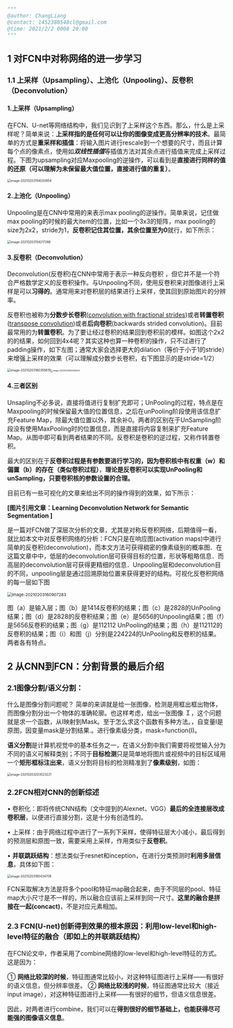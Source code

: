 ```python
"""
@author: ChangLiang
@contact: 1452380548cl@gmail.com
@time: 2021/2/2 0008 20:00
"""
```

## 1 对FCN中对称网络的进一步学习

### 1.1 上采样（Upsampling）、上池化（Unpooling）、反卷积（Deconvolution）

#### 1.上采样（Upsampling）

在FCN、U-net等网络结构中，我们见识到了上采样这个东西。那么，什么是上采样呢？简单来说：**上采样指的是任何可以让你的图像变成更高分辨率的技术**。最简单的方式是**重采样和插值**：将输入图片进行rescale到一个想要的尺寸，而且计算每个点的像素点，使用如***双线性插值***等插值方法对其余点进行插值来完成上采样过程。下图为upsampling对应Maxpooling的逆操作，可以看到是**直接进行同样的值的还原（可以理解为未保留最大值位置，直接进行值的重复）**。

<img src="C:\Users\14523\AppData\Roaming\Typora\typora-user-images\image-20210203154033854.png" alt="image-20210203154033854" style="zoom: 50%;" />

#### 2.上池化（Unpooling）

Unpooling是在CNN中常用的来表示max pooling的逆操作。简单来说，记住做max pooling的时候的最大item的位置，比如一个3x3的矩阵，max pooling的size为2x2，stride为1，**反卷积记住其位置，其余位置至为0**就行，如下所示：

<img src="C:\Users\14523\AppData\Roaming\Typora\typora-user-images\image-20210203154217388.png" alt="image-20210203154217388" style="zoom: 50%;" />

#### 3.反卷积（Deconvolution）

Deconvolution(反卷积)在CNN中常用于表示一种反向卷积 ，但它并不是一个符合严格数学定义的反卷积操作。与Unpooling不同，使用反卷积来对图像进行上采样是可以**习得的**。通常用来对卷积层的结果进行上采样，使其回到原始图片的分辨率。

反卷积也被称为**分数步长卷积**([convolution with fractional strides](https://arxiv.org/pdf/1605.06211v1.pdf))或者**转置卷积**([transpose convolution](https://www.tensorflow.org/versions/r0.11/api_docs/python/nn.html#conv2d_transpose))或者**后向卷积**(backwards strided convolution)。目前最常用的为**转置卷积**。为了要让经过卷积的结果回到卷积前的模样。如图这个2x2的的结果，如何回到4x4呢？其实这种也算一种卷积的操作，只不过进行了padding操作，如下左图；通常大家会选择更大的dilation（等价于小于1的stride）来增强上采样的效果（可以理解成分数步长卷积，右下图显示的是stride=1/2）

<img src="C:\Users\14523\AppData\Roaming\Typora\typora-user-images\image-20210203160355619.png" alt="image-20210203160355619" style="zoom:50%;" /><img src="C:\Users\14523\AppData\Roaming\Typora\typora-user-images\image-20210203160306425.png" alt="image-20210203160306425" style="zoom: 33%;" />

#### 4.三者区别

Unsapling不必多说，直接将值进行复制扩充即可；UnPooling的过程，特点是在Maxpooling的时候保留最大值的位置信息，之后在unPooling阶段使用该信息扩充Feature Map，除最大值位置以外，其余补0。两者的区别在于UnSampling阶段没有使用MaxPooling时的位置信息，而是直接将内容复制来扩充Feature Map。从图中即可看到两者结果的不同。反卷积是卷积的逆过程，又称作转置卷积。

最大的区别在于**反卷积过程是有参数要进行学习的，因为卷积核中有权重（w）和偏置（b）的存在（类似卷积过程）**，**理论是反卷积可以实现UnPooling和unSampling，只要卷积核的参数设置的合理。**

目前已有一些可视化的文章来给出不同的操作得到的效果，如下所示：

**[图片引用文章：Learning Deconvolution Network for Semantic Segmentation    ]**

是一篇对FCN做了深层次分析的文章，尤其是对称反卷积网络，后期值得一看，就比如本文中对反卷积网络的分析：FCN只是在响应图(activation maps)中进行简单的反卷积(deconvolution)，而本文方法可获得稠密的像素级别的概率图．在这篇文章中中，低层的deconvolution层可获得目标的位置，形状等粗略信息．而高层的deconvolution层可获得更精细的信息．Unpooling层和deconvolution目的不同，unpooling层是通过回溯原始位置来获得更好的结构。可视化反卷积网络的每一层如下图

<img src="C:\Users\14523\AppData\Roaming\Typora\typora-user-images\image-20210203160907283.png" alt="image-20210203160907283" style="zoom: 67%;" />

图（a）是输入层；图（b）是1414反卷积的结果；图（c）是2828的UnPooling结果；图（d）是2828的反卷积结果；图（e）是5656的Unpooling结果；图（f）是5656反卷积的结果；图（g）是112112 UnPooling的结果；图（h）是112112的反卷积的结果；图（i）和图（j）分别是224224的UnPooling和反卷积的结果。两者各有特点。

## 2 从CNN到FCN：分割背景的最后介绍

### 2.1图像分割/语义分割：

什么是图像分割问题呢？ 简单的来讲就是给一张图像，检测是用框出框出物体，而图像分割分出一个物体的准确轮廓。也这样考虑，给出一张图像 Ｉ，这个问题就是求一个函数，从I映射到Mask。至于怎么求这个函数有多种方法。，自变量I是原图，因变量mask是分割结果.。进行像素级分类，mask=function(I)。

**语义分割**是计算机视觉中的基本任务之一，在语义分割中我们需要将视觉输入分为不同的语义可解释类别；不同于**目标检测**只是简单地将图片或视频中的目标区域用一个**矩形框标注出来**，语义分割将目标的检测精准到了**像素级别**，如图：

<img src="C:\Users\14523\AppData\Roaming\Typora\typora-user-images\image-20210203203023221.png" alt="image-20210203203023221" style="zoom:50%;" />

### 2.2FCN相对CNN的创新综述

• 卷积化：即将传统CNN结构（文中提到的Alexnet、VGG）**最后的全连接层改成卷积层**，以便进行直接分割，这是十分有创造性的。

• 上采样：由于网络过程中进行了一系列下采样，使得特征层大小减小，最后得到的预测层和原图一致，需要采用上采样，作用类似于**反卷积**。

• **并联跳跃结构**：想法类似于resnet和inception，在进行分类预测时**利用多层信息**，具体如下图：

<img src="C:\Users\14523\AppData\Roaming\Typora\typora-user-images\image-20210203165434709.png" alt="image-20210203165434709" style="zoom:50%;" />

FCN采取解决方法是将多个pool和特征map融合起来，由于不同层的pool、特征map大小尺寸是不一样的，所以融合应该前上采样到同一尺寸。**这里的融合是拼接在一起(concact)**，不是对应元素相加。

### 2.3 FCN(U-net)创新得到效果的根本原因：利用low-level和high-level特征的融合（即如上的并联跳跃结构）

在FCN论文中，作者采用了combine网络的low-level和high-level特征的方式。这是因为：

① **网络比较深的时候**，特征图通常比较小，对这种特征图进行上采样——有很好的语义信息，但分辨率很差。
② **网络比较浅的时候**，特征图通常比较大（接近input image），对这种特征图进行上采样——有很好的细节，但语义信息很差。

因此，对两者进行combine，我们可以在**得到很好的细节基础上，也能获得尽可能强的图像语义信息**。